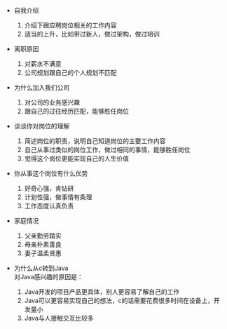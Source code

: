 + 自我介绍
  1. 介绍下跟应聘岗位相关的工作内容
  2. 适当的上升，比如带过新人，做过架构，做过培训

+ 离职原因
  1. 对薪水不满意
  2. 公司规划跟自己的个人规划不匹配

+ 为什么加入我们公司
  1. 对公司的业务感兴趣
  2. 跟自己的过往经历匹配，能够胜任岗位 

+ 谈谈你对岗位的理解
  1. 简述岗位的职责，说明自己知道岗位的主要工作内容
  2. 自己从事过类似的岗位工作，做过相同的事情，能够胜任岗位
  3. 觉得这个岗位更能实现自己的人生价值 

+ 你从事这个岗位有什么优势
  1. 好奇心强，肯钻研
  2. 计划性强，做事情有条理
  3. 工作态度认真负责 

+ 家庭情况
  1. 父亲勤劳踏实
  2. 母亲朴素善良
  3. 妻子温柔贤惠 

+ 为什么从c转到Java  
对Java感兴趣的原因是：
  1. Java开发的项目产品更具体，别人更容易了解自己的工作
  2. Java可以更容易实现自己的想法，c的话需要花费很多时间在设备上，开发量小
  3. Java与人接触交互比较多 